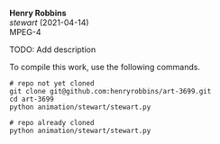 **Henry Robbins**<br/>
*stewart* (2021-04-14)<br/>
MPEG-4

TODO: Add description

To compile this work, use the following commands.

```
# repo not yet cloned
git clone git@github.com:henryrobbins/art-3699.git
cd art-3699
python animation/stewart/stewart.py

# repo already cloned
python animation/stewart/stewart.py
```
